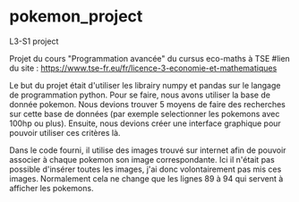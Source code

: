 # pokemon_project
L3-S1 project


Projet du cours "Programmation avancée" du cursus eco-maths à TSE 
#lien du site : https://www.tse-fr.eu/fr/licence-3-economie-et-mathematiques

Le but du projet était d'utiliser les librairy numpy et pandas sur le langage de programmation python.
Pour se faire, nous avons utiliser la base de donnée pokemon. Nous devions trouver 5 moyens de faire des recherches sur cette base de données (par exemple selectionner les pokemons avec 100hp ou plus).
Ensuite, nous devions créer une interface graphique pour pouvoir utiliser ces critères là.

Dans le code fourni, il utilise des images trouvé sur internet afin de pouvoir associer à chaque pokemon son image correspondante. Ici il n'était pas possible d'insérer toutes les images, j'ai donc volontairement pas mis ces images. Normalement cela ne change que les lignes 89 à 94 qui servent à afficher les pokemons.
